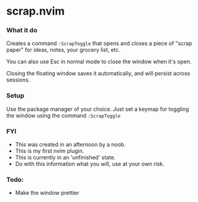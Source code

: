 # scrap.nvim

### What it do
Creates a command `:ScrapToggle` that opens and closes a piece of "scrap paper" for ideas, notes, your grocery list, etc.

You can also use Esc in normal mode to close the window when it's open.

Closing the floating window saves it automatically, and will persist across sessions.

### Setup
Use the package manager of your choice. Just set a keymap for toggling the window using the command `:ScrapToggle`

### FYI
- This was created in an afternoon by a noob. 
- This is my first nvim plugin.
- This is currently in an 'unfinished' state.
- Do with this information what you will, use at your own risk.

### Todo:
- Make the window prettier
